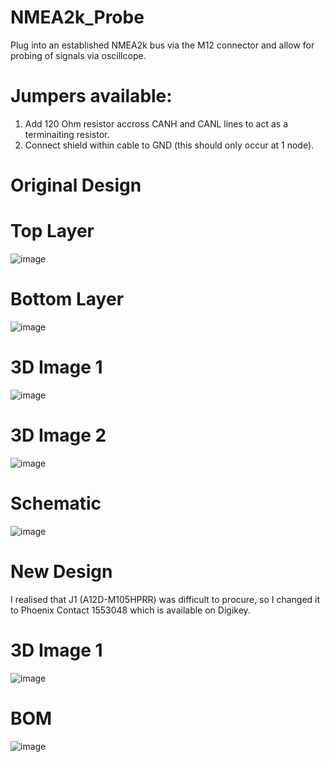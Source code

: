 # NMEA2k_Probe
Plug into an established NMEA2k bus via the M12 connector and allow for probing of signals via oscillcope.

# Jumpers available:
  1. Add 120 Ohm resistor accross CANH and CANL lines to act as a terminaiting resistor.
  2. Connect shield within cable to GND (this should only occur at 1 node).

# Original Design
# Top Layer
![image](https://github.com/rob-project-repo/NMEA2k_Probe/assets/121725792/b21c99cd-b7d9-414c-98f6-ea6044e7a0da)

# Bottom Layer
![image](https://github.com/rob-project-repo/NMEA2k_Probe/assets/121725792/cd21733c-9d1f-448e-92a9-99ea5a460906)

# 3D Image 1
![image](https://github.com/rob-project-repo/NMEA2k_Probe/assets/121725792/579282e9-5807-46be-ae62-78f7ba340abe)

# 3D Image 2
![image](https://github.com/rob-project-repo/NMEA2k_Probe/assets/121725792/9fe1c8f5-2f90-4920-b4bb-a30b6f46dfd4)

# Schematic
![image](https://github.com/rob-project-repo/NMEA2k_Probe/assets/121725792/46837900-4359-4861-bbbf-31c84122d5b0)

# New Design
I realised that J1 (A12D-M105HPRR) was difficult to procure, so I changed it to Phoenix Contact 1553048 which is available on Digikey.

# 3D Image 1
![image](https://github.com/rob-project-repo/NMEA2k_Probe/assets/121725792/382ac08b-dc34-4eae-a1fc-dd03f0654644)

# BOM
![image](https://github.com/rob-project-repo/NMEA2k_Probe/assets/121725792/274c08b1-1403-4416-ba97-7b28b90b413b)
